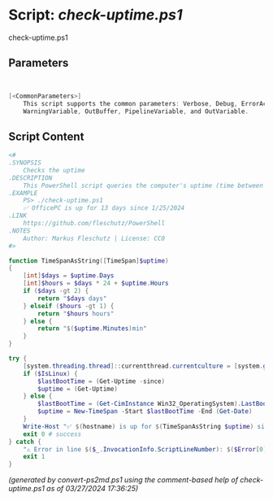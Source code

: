 Script: *check-uptime.ps1*
========================

check-uptime.ps1 


Parameters
----------
```powershell


[<CommonParameters>]
    This script supports the common parameters: Verbose, Debug, ErrorAction, ErrorVariable, WarningAction, 
    WarningVariable, OutBuffer, PipelineVariable, and OutVariable.
```

Script Content
--------------
```powershell
<#
.SYNOPSIS
	Checks the uptime 
.DESCRIPTION
	This PowerShell script queries the computer's uptime (time between now and last boot up time) and prints it.
.EXAMPLE
	PS> ./check-uptime.ps1
	✅ OfficePC is up for 13 days since 1/25/2024
.LINK
	https://github.com/fleschutz/PowerShell
.NOTES
	Author: Markus Fleschutz | License: CC0
#>

function TimeSpanAsString([TimeSpan]$uptime)
{
	[int]$days = $uptime.Days
	[int]$hours = $days * 24 + $uptime.Hours
	if ($days -gt 2) {
		return "$days days"
	} elseif ($hours -gt 1) {
		return "$hours hours"
	} else {
		return "$($uptime.Minutes)min"
	}
}

try {
	[system.threading.thread]::currentthread.currentculture = [system.globalization.cultureinfo]"en-US"
	if ($IsLinux) {
		$lastBootTime = (Get-Uptime -since)
		$uptime = (Get-Uptime)
	} else {
		$lastBootTime = (Get-CimInstance Win32_OperatingSystem).LastBootUpTime 
		$uptime = New-TimeSpan -Start $lastBootTime -End (Get-Date)
	}
	Write-Host "✅ $(hostname) is up for $(TimeSpanAsString $uptime) since $($lastBootTime.ToShortDateString())"
	exit 0 # success
} catch {
	"⚠️ Error in line $($_.InvocationInfo.ScriptLineNumber): $($Error[0])"
	exit 1
}
```

*(generated by convert-ps2md.ps1 using the comment-based help of check-uptime.ps1 as of 03/27/2024 17:36:25)*
